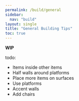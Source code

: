 ```yaml
---
permalink: /build/general
sidebar:
  nav: "build"
layout: single
title: "General Building Tips"
toc: true
---
```


**WIP**

todo:
* Items inside other items
* Half walls around platforms
* Place more items on surfaces
* Use platforms
* Accent walls
* Add chairs
